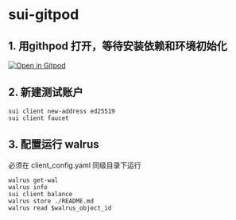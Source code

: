 # sui-gitpod

## 1. 用githpod 打开，等待安装依赖和环境初始化

[![Open in Gitpod](https://gitpod.io/button/open-in-gitpod.svg)](https://gitpod.io/#https://github.com/CreatorsDAO/gitpod-template/tree/sui-walrus)

## 2. 新建测试账户

```shell
sui client new-address ed25519
sui client faucet
```

## 3. 配置运行 walrus

必须在 client_config.yaml 同级目录下运行

```shell
walrus get-wal
walrus info
sui client balance
walrus store ./README.md
walrus read $walrus_object_id
```
